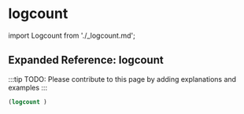 # logcount

import Logcount from './_logcount.md';

<Logcount />

## Expanded Reference: logcount

:::tip
TODO: Please contribute to this page by adding explanations and examples
:::

```lisp
(logcount )
```
